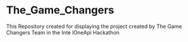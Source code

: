# The_Game_Changers
This Repository created for displaying the project created by The Game Changers Team in the Inte lOneApi Hackathon
